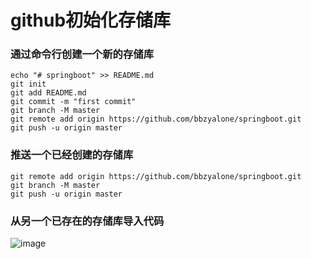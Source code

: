 # github初始化存储库
### 通过命令行创建一个新的存储库
```Plain Text
echo "# springboot" >> README.md
git init
git add README.md
git commit -m "first commit"
git branch -M master
git remote add origin https://github.com/bbzyalone/springboot.git
git push -u origin master
```
### 推送一个已经创建的存储库
```Plain Text
git remote add origin https://github.com/bbzyalone/springboot.git
git branch -M master
git push -u origin master
```
### 从另一个已存在的存储库导入代码
![image](images/vcRocG3QxsBvyJrxEpvXoxGbdGrvpjrcfGyQ0O8MeSs.png)

